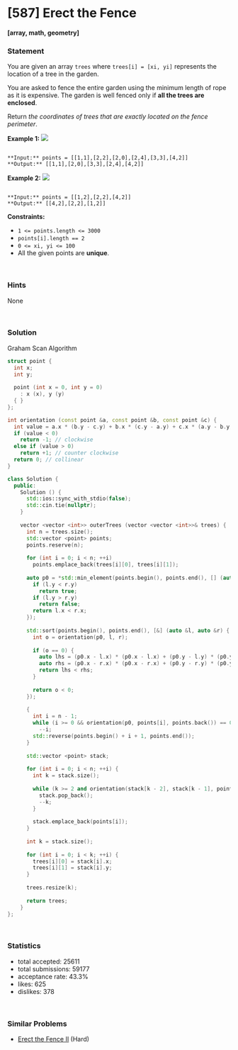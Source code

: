 # [587] Erect the Fence

**[array, math, geometry]**

### Statement

You are given an array `trees` where `trees[i] = [xi, yi]` represents the location of a tree in the garden.

You are asked to fence the entire garden using the minimum length of rope as it is expensive. The garden is well fenced only if **all the trees are enclosed**.

Return *the coordinates of trees that are exactly located on the fence perimeter*.


**Example 1:**
![](https://assets.leetcode.com/uploads/2021/04/24/erect2-plane.jpg)

```

**Input:** points = [[1,1],[2,2],[2,0],[2,4],[3,3],[4,2]]
**Output:** [[1,1],[2,0],[3,3],[2,4],[4,2]]

```

**Example 2:**
![](https://assets.leetcode.com/uploads/2021/04/24/erect1-plane.jpg)

```

**Input:** points = [[1,2],[2,2],[4,2]]
**Output:** [[4,2],[2,2],[1,2]]

```

**Constraints:**
* `1 <= points.length <= 3000`
* `points[i].length == 2`
* `0 <= xi, yi <= 100`
* All the given points are **unique**.


<br>

### Hints

None

<br>

### Solution

Graham Scan Algorithm

```cpp
struct point {
  int x;
  int y;
  
  point (int x = 0, int y = 0)
    : x (x), y (y)
  { }
};

int orientation (const point &a, const point &b, const point &c) {
  int value = a.x * (b.y - c.y) + b.x * (c.y - a.y) + c.x * (a.y - b.y);
  if (value < 0)
    return -1; // clockwise
  else if (value > 0)
    return +1; // counter clockwise
  return 0; // collinear
}

class Solution {
  public:
    Solution () {
      std::ios::sync_with_stdio(false);
      std::cin.tie(nullptr);
    }
  
    vector <vector <int>> outerTrees (vector <vector <int>>& trees) {
      int n = trees.size();
      std::vector <point> points;
      points.reserve(n);
      
      for (int i = 0; i < n; ++i)
        points.emplace_back(trees[i][0], trees[i][1]);
      
      auto p0 = *std::min_element(points.begin(), points.end(), [] (auto &l, auto &r) {
        if (l.y < r.y)
          return true;
        if (l.y > r.y)
          return false;
        return l.x < r.x;
      });
      
      std::sort(points.begin(), points.end(), [&] (auto &l, auto &r) {
        int o = orientation(p0, l, r);
        
        if (o == 0) {
          auto lhs = (p0.x - l.x) * (p0.x - l.x) + (p0.y - l.y) * (p0.y - l.y);
          auto rhs = (p0.x - r.x) * (p0.x - r.x) + (p0.y - r.y) * (p0.y - r.y);
          return lhs < rhs;
        }
        
        return o < 0;
      });
      
      {
        int i = n - 1;
        while (i >= 0 && orientation(p0, points[i], points.back()) == 0)
          --i;
        std::reverse(points.begin() + i + 1, points.end());
      }
      
      std::vector <point> stack;
      
      for (int i = 0; i < n; ++i) {
        int k = stack.size();
        
        while (k >= 2 and orientation(stack[k - 2], stack[k - 1], points[i]) > 0) {
          stack.pop_back();
          --k;
        }
        
        stack.emplace_back(points[i]);
      }
      
      int k = stack.size();
      
      for (int i = 0; i < k; ++i) {
        trees[i][0] = stack[i].x;
        trees[i][1] = stack[i].y;
      }
      
      trees.resize(k);
      
      return trees;
    }
};
```

<br>

### Statistics

- total accepted: 25611
- total submissions: 59177
- acceptance rate: 43.3%
- likes: 625
- dislikes: 378

<br>

### Similar Problems

- [Erect the Fence II](https://leetcode.com/problems/erect-the-fence-ii) (Hard)
